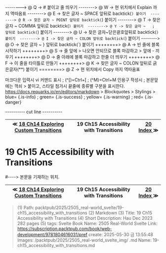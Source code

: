 
--------> @ Q -> # 붙이고 줄 띄우기 
--------> @ W -> 현 위치에서 Explain 까지 역따옴표 
--------> @ E -> 찾은 글자 ~ SPACE 앞뒤로 backtick(`) 붙이기 
--------> @ R -> 찾은 글자 ~ POINT 앞뒤로 backtick(`) 붙이기 
--------> @ T -> 찾은 글자 ~ COMMA 앞뒤로 backtick(`) 붙이기 
--------> @ Y -> 찾은 글자 ~   ;   앞뒤로 backtick(`) 붙이기 
--------> @ U -> 찾은 글자~닫은괄호앞뒤로 backtick(`) 붙이기 
--------> @ I -> 찾은 글자 ~ COLON 앞뒤로 backtick(`) 붙이기 
--------> @ O -> 찾은 글자 ~   }   앞뒤로 backtick(`) 붙이기 
++++++++> @ A -> 빈 줄에 블록 시작하기 
++++++++> @ S -> 줄 앞에 > 나오면 안되므로 블록 마감하고 > 앞에 - 끼우기 
++++++++> @ D -> 줄 아래에 블록 마감하고 한줄 더 띄우기 
++++++++> @ F -> 이 줄을 타이틀로 만들기 
++++++++> @ K -> 찾은 글자 ~ COLON 앞뒤로 긁은글자(**) 붙이기 
========> @ Z -> 현 위치에서 Copy 까지 역따옴표 

마크다운 입력시 vi 커맨드 표시 ; (^[)=Ctrl+[ ; (^M)=Ctrl+M
인용구 작성시 ; 본문앞에는 꺽쇠 > 붙이고, 스타일 첨가시 끝줄에 종류별 구분을 표시한다.
https://docs.requarks.io/en/editors/markdown > Blockquotes > Stylings >
blue= {.is-info} ; green= {.is-success} ; yellow= {.is-warning} ; red= {.is-danger}

---------- cut line ----------

| ≪ [ 18 Ch14 Exploring Custom Transitions ](/packtpub/2025/2505_real-world_svelte/18_ch14_exploring_custom_transitions) | 19 Ch15 Accessibility with Transitions | [ 20 Index ](/packtpub/2025/2505_real-world_svelte/20_index) ≫ |
|:----:|:----:|:----:|

# 19 Ch15 Accessibility with Transitions
#----> 본문을 기재하는 위치.



| ≪ [ 18 Ch14 Exploring Custom Transitions ](/packtpub/2025/2505_real-world_svelte/18_ch14_exploring_custom_transitions) | 19 Ch15 Accessibility with Transitions | [ 20 Index ](/packtpub/2025/2505_real-world_svelte/20_index) ≫ |
|:----:|:----:|:----:|

> (1) Path: packtpub/2025/2505_real-world_svelte/19-ch15_accessibility_with_transitions
> (2) Markdown
> (3) Title: 19 Ch15 Accessibility with Transitions
> (4) Short Description: Hau Dec 2023 282 pages
> (5) tags: Svelte
> Book Name: 2505 Real-World Svelte
> Link: https://subscription.packtpub.com/book/web-development/9781804616031/pref
> create: 2025-05-30 금 13:55:48
> Images: /packtpub/2025/2505_real-world_svelte_img/
> .md Name: 19-ch15_accessibility_with_transitions.md


